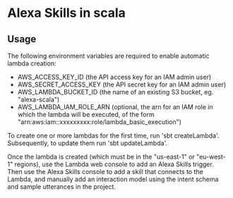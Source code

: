 # Alexa Skills in scala

## Usage
The following environment variables are required to enable automatic lambda creation:

- AWS_ACCESS_KEY_ID (the API access key for an IAM admin user)
- AWS_SECRET_ACCESS_KEY (the API secret key for an IAM admin user)
- AWS_LAMBDA_BUCKET_ID (the name of an existing S3 bucket, eg. "alexa-scala")
- AWS_LAMBDA_IAM_ROLE_ARN (optional, the arn for an IAM role in which the lambda will be executed,
  of the form "arn:aws:iam::xxxxxxxxx:role/lambda_basic_execution")

To create one or more lambdas for the first time, run 'sbt createLambda'. 
Subsequently, to update them run 'sbt updateLambda'.

Once the lambda is created (which must be in the "us-east-1" or "eu-west-1" regions), use the Lambda web console
to add an Alexa Skills trigger. Then use the Alexa Skills console to add a skill that connects to the Lambda, and
manually add an interaction model using the intent schema and sample utterances in the project.
